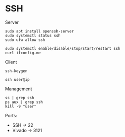 # SSH

Server
```
sudo apt install openssh-server
sudo systemctl status ssh
sudo ufw allow ssh

sudo systemctl enable/disable/stop/start/restart ssh
curl ifconfig.me
```

Client
```
ssh-keygen

ssh user@ip
```

Management
```
ss | grep ssh
ps aux | grep ssh
kill -9 "user"
```

Ports:
- SSH -> 22
- Vivado -> 3121
